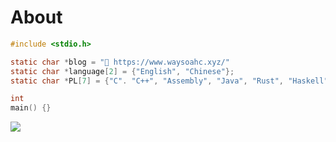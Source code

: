 # About

```c
#include <stdio.h>

static char *blog = "📘 https://www.waysoahc.xyz/"
static char *language[2] = {"English", "Chinese"};
static char *PL[7] = {"C". "C++", "Assembly", "Java", "Rust", "Haskell", "Python"};

int 
main() {}
```

<img align="" src="https://github-readme-stats.vercel.app/api?username=Jacen-cpu&show_icons=true&theme=dracula"/>
